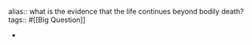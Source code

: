 alias:: what is the evidence that the life continues beyond bodily death?
tags:: #[[Big Question]]

-